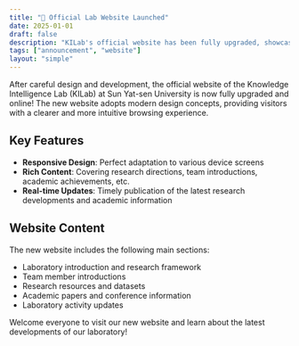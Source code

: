 ```yaml
---
title: "🎊 Official Lab Website Launched"
date: 2025-01-01
draft: false
description: "KILab's official website has been fully upgraded, showcasing the latest research achievements and team highlights"
tags: ["announcement", "website"]
layout: "simple"
---
```


After careful design and development, the official website of the Knowledge Intelligence Lab (KILab) at Sun Yat-sen University is now fully upgraded and online! The new website adopts modern design concepts, providing visitors with a clearer and more intuitive browsing experience.

## Key Features

- **Responsive Design**: Perfect adaptation to various device screens
- **Rich Content**: Covering research directions, team introductions, academic achievements, etc.
- **Real-time Updates**: Timely publication of the latest research developments and academic information

## Website Content

The new website includes the following main sections:
- Laboratory introduction and research framework
- Team member introductions
- Research resources and datasets
- Academic papers and conference information
- Laboratory activity updates

Welcome everyone to visit our new website and learn about the latest developments of our laboratory!